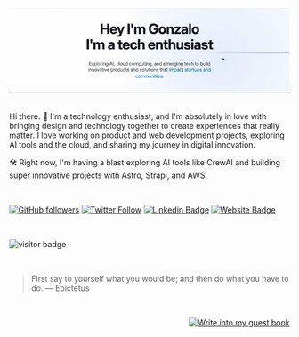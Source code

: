 <div align="center">
<img src="https://github.com/gonzaloalfaro/gonzaloalfaro/blob/main/final1a.webp" alt="eatsleepcode" height="auto" />
</div>
<br/>

Hi there. 👋 I'm a technology enthusiast, and I'm absolutely in love with bringing design and technology together to create experiences that really matter. I love working on product and web development projects, exploring AI tools and the cloud, and sharing my journey in digital innovation.

🛠️ Right now, I'm having a blast exploring AI tools like CrewAI and building super innovative projects with Astro, Strapi, and AWS.

<br/>

[![GitHub followers](https://img.shields.io/github/followers/gonzaloalfaro?style=social)](https://www.github.com/gonzaloalfaro)
[![Twitter Follow](https://img.shields.io/twitter/follow/gonzaloalfarof?style=social)](https://www.x.com/gonzaloalfarof)
[![Linkedin Badge](https://img.shields.io/badge/-gonzaloalfaorf-blue?style=flat-square&logo=Linkedin&logoColor=white&link=https://www.linkedin.com/in/gonzaloalfarof/)](https://www.linkedin.com/in/gonzaloalfarof/)
[![Website Badge](https://img.shields.io/badge/-gonzaloalfaro.com-darkblue?style=flat-square&logo=Safari&logoColor=white&link=http://www.gonzaloalfaro.com)](https://www.gonzaloalfaro.com/)

<br/>
<p  align="left"><img src="https://visitor-badge.laobi.icu/badge?page_id=gonzaloalfaro" alt="visitor badge"/></p>
<br/>


> First say to yourself what you would be;
and then do what you have to do.
> — Epictetus


<div align="right">

<br/>  

[![Write into my guest book](https://img.shields.io/badge/-___%20%F0%9F%96%8B%20Write%20into%20my%20guest%20book-red?style=flat-round)](https://github.com/gonzaloalfaro/gonzaloalfaro/issues/new?template=Guestbook_entry.md&title=Adding+<username>+to+guestbook)
<br/>
